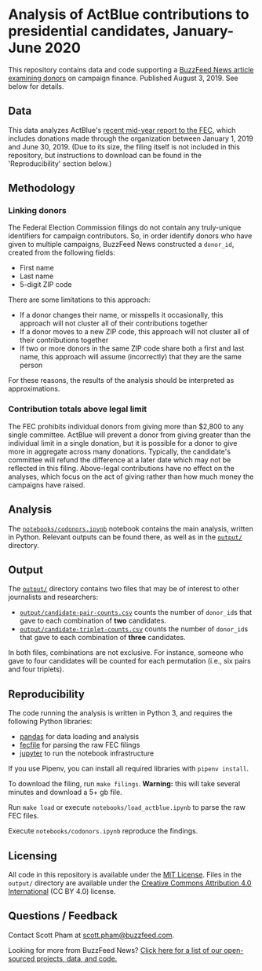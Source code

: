 # Analysis of ActBlue contributions to presidential candidates, January-June 2020

This repository contains data and code supporting a [BuzzFeed News article examining donors](https://www.buzzfeednews.com/article/katherinemiller/elizabeth-warren-actblue-data-bernie-sanders-kamala-harris) on campaign finance. Published August 3, 2019. See below for details.

## Data

This data analyzes ActBlue's [recent mid-year report to the FEC](https://docquery.fec.gov/cgi-bin/forms/C00401224/1344765/), which includes donations made through the organization between January 1, 2019 and June 30, 2019. (Due to its size, the filing itself is not included in this repository, but instructions to download can be found in the 'Reproducibility' section below.)

## Methodology

### Linking donors

The Federal Election Commission filings do not contain any truly-unique identifiers for campaign contributors. So, in order identify donors who have given to multiple campaigns, BuzzFeed News constructed a `donor_id`, created from the following fields:

- First name
- Last name
- 5-digit ZIP code

There are some limitations to this approach:

- If a donor changes their name, or misspells it occasionally, this approach will not cluster all of their contributions together
- If a donor moves to a new ZIP code, this approach will not cluster all of their contributions together
- If two or more donors in the same ZIP code share both a first and last name, this approach will assume (incorrectly) that they are the same person

For these reasons, the results of the analysis should be interpreted as approximations.

### Contribution totals above legal limit

The FEC prohibits individual donors from giving more than $2,800 to any single committee. ActBlue will prevent a donor from giving greater than the individual limit in a single donation, but it is possible for a donor to give more in aggregate across many donations. Typically, the candidate's committee will refund the difference at a later date which may not be reflected in this filing. Above-legal contributions have no effect on the analyses, which focus on the act of giving rather than how much money the campaigns have raised.

## Analysis

The [`notebooks/codonors.ipynb`](notebooks/codonors.ipynb) notebook contains the main analysis, written in Python. Relevant outputs can be found there, as well as in the [`output/`](output/) directory.

## Output

The [`output/`](output/) directory contains two files that may be of interest to other journalists and researchers:

- [`output/candidate-pair-counts.csv`](output/candidate-pair-counts.csv) counts the number of `donor_id`s that gave to each combination of **two** candidates.
- [`output/candidate-triplet-counts.csv`](output/candidate-triplet-counts.csv) counts the number of `donor_id`s that gave to each combination of **three** candidates.

In both files, combinations are not exclusive. For instance, someone who gave to four candidates will be counted for each permutation (i.e., six pairs and four triplets).

## Reproducibility

The code running the analysis is written in Python 3, and requires the following Python libraries:

- [pandas](https://pandas.pydata.org/) for data loading and analysis
- [fecfile](https://esonderegger.github.io/fecfile/) for parsing the raw FEC filings
- [jupyter](https://jupyter.org/) to run the notebook infrastructure

If you use Pipenv, you can install all required libraries with `pipenv install`.

To download the filing, run `make filings`. **Warning:** this will take several minutes and download a 5+ gb file. 

Run `make load` or execute `notebooks/load_actblue.ipynb` to parse the raw FEC files.

Execute `notebooks/codonors.ipynb` reproduce the findings.


## Licensing

All code in this repository is available under the [MIT License](https://opensource.org/licenses/MIT). Files in the `output/` directory are available under the [Creative Commons Attribution 4.0 International](https://creativecommons.org/licenses/by/4.0/) (CC BY 4.0) license.

## Questions / Feedback

Contact Scott Pham at [scott.pham@buzzfeed.com](mailto:scott.pham@buzzfeed.com).

Looking for more from BuzzFeed News? [Click here for a list of our open-sourced projects, data, and code.](https://github.com/BuzzFeedNews/everything)
